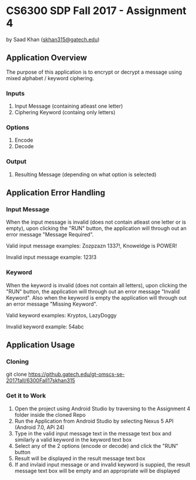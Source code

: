 # CS6300 SDP Fall 2017 - Assignment 4
by Saad Khan (skhan315@gatech.edu)

## Application Overview

The purpose of this application is to encrypt or decrypt a message using mixed alphabet / keyword ciphering.

### Inputs

1. Input Message (containing atleast one letter)
2. Ciphering Keyword (containg only letters)

### Options

1. Encode
2. Decode

### Output

1. Resulting Message (depending on what option is selected)

## Application Error Handling

### Input Message

When the input message is invalid (does not contain atleast one letter or is empty), upon clicking the "RUN" button, the application will through out an error message "Message Required".

Valid input message examples: Zozpzazn 1337!, Knoweldge is POWER!

Invalid input message example: 123!3

### Keyword

When the keyword is invalid (does not contain all letters), upon clicking the "RUN" button, the application will through out an error message "Invalid Keyword". Also when the keyword is empty the application will through out an error message "Missing Keyword".

Valid keyword examples: Kryptos, LazyDoggy

Invalid keyword example: 54abc

## Application Usage

### Cloning

git clone https://github.gatech.edu/gt-omscs-se-2017fall/6300Fall17skhan315

### Get it to Work

1. Open the project using Android Studio by traversing to the Assignment 4 folder inside the cloned Repo
2. Run the Application from Android Studio by selecting Nexus 5 API (Android 7.0, APi 24)
3. Type in the valid input message text in the message text box and similarly a valid keyword in the keyword text box
4. Select any of the 2 options (encode or decode) and click the "RUN" button
5. Result will be displayed in the result message text box
6. If and invlaid input message or and invalid keyword is suppied, the result message text box will be empty and an appropriate will be displayed

